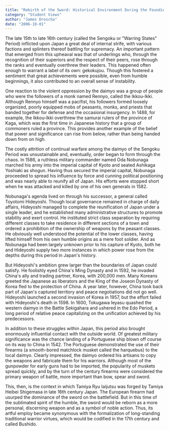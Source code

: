 ```yaml
---
title: "Rebirth of the Sword: Historical Environment During the Founding of Tamiya Ryu Iaijutsu"
category: "Student Views"
author: "James Droscha"
date: "2006-10-01"
---
```


The late 15th to late 16th century (called the Sengoku or "Warring States" Period) inflicted upon Japan a great deal of internal strife, with various factions and splinters thereof battling for supremacy. An important pattern that emerged from this upheaval was that of underlings who, through the recognition of their superiors and the respect of their peers, rose through the ranks and eventually overthrew their leaders. This happened often enough to warrant a label of its own: gekokujou. Though this fostered a sentiment that great achievements were possible, even from humble beginnings, it also contributed to an overall sense of instability.

One reaction to the violent oppression by the daimyo was a group of people who were the followers of a monk named Rennyo, called the Ikkou-Ikki. Although Rennyo himself was a pacifist, his followers formed loosely organized, poorly equipped mobs of peasants, monks, and priests that banded together for defense and the occasional insurgency. In 1488, for example, the Ikkou-Ikki overthrew the samurai rulers of the province of Kaga, which was the first time in Japanese history that a group of commoners ruled a province. This provides another example of the belief that power and significance can rise from below, rather than being handed down from on high.

The costly attrition of continual warfare among the daimyo of the Sengoku Period was unsustainable and, eventually, order began to form through the chaos. In 1586, a ruthless military commander named Oda Nobunaga marched his army into the imperial capital of Kyoto and seated Ashikaga Yoshiaki as shogun. Having thus secured the imperial capital, Nobunaga proceeded to spread his influence by force and cunning political positioning and was nearly able to reunify all of Japan. His efforts were stopped short when he was attacked and killed by one of his own generals in 1582.

Nobunaga's agenda lived on through his successor, a general called Toyotomi Hideyoshi. Though local governance remained in charge of daily affairs, Hideyoshi managed to complete the reunification of Japan under a single leader, and he established many administrative structures to promote stability and exert control. He instituted strict class separation by requiring different classes to take residence in different sections of a town and ordered a prohibition of the ownership of weapons by the peasant classes. He obviously well understood the potential of the lower classes, having lifted himself from his own humble origins as a mere foot soldier. And as Nobunaga had been largely unknown prior to his capture of Kyoto, both he and Hideyoshi supply two more instances in which power rose from the depths during this period in Japan's history.

But Hideyoshi's ambition grew larger than the boundaries of Japan could satisfy. He foolishly eyed China's Ming Dynasty and in 1592, he invaded China's ally and trading partner, Korea, with 200,000 men. Many Koreans greeted the Japanese as liberators and the King of the Joseon Dynasty of Korea fled to the protection of China. A year later, however, China took back part of Japan's captured territory and peace negotiations did not go well. Hideyoshi launched a second invasion of Korea in 1957, but the effort failed with Hideyoshi's death in 1598. In 1600, Tokugawa Ieyasu quashed the western daimyo in the Battle Sekigahara and ushered in the Edo Period, a long period of relative peace capitalizing on the unification achieved by his predecessors.

In addition to these struggles within Japan, this period also brought enormously influential contact with the outside world. Of greatest military significance was the chance landing of a Portuguese ship blown off course on its way to China in 1542. The Portuguese demonstrated the use of their firearms (a smooth-bored matchlock musket called the harquebus) to the local daimyo. Clearly impressed, the daimyo ordered his artisans to copy the weapons and fabricate them for his warriors. Although most of the gunpowder for early guns had to be imported, the popularity of muskets spread quickly, and by the turn of the century firearms were considered the primary weapon of battle, more important than bow, spear and sword.

This, then, is the context in which Tamiya Ryu Iaijutsu was forged by Tamiya Heibei Shigemasa in late 16th century Japan. The European firearm had usurped the dominance of the sword on the battlefield. But in this time of the sublimated spirit of the humble, the sword would be reborn as a more personal, discerning weapon and as a symbol of noble action. Thus, its artful employ became synonymous with the formalization of long-standing traditional warrior virtues, which would be codified in the 17th century and called Bushido.
